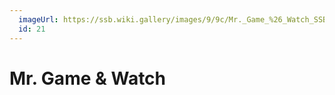 ```yaml
---
  imageUrl: https://ssb.wiki.gallery/images/9/9c/Mr._Game_%26_Watch_SSBB.jpg
  id: 21
---
```


# Mr. Game & Watch
  